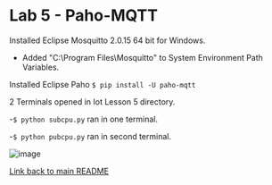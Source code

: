 # Lab 5 - Paho-MQTT

Installed Eclipse Mosquitto 2.0.15 64 bit for Windows.
- Added "C:\Program Files\Mosquitto" to System Environment Path Variables.

Installed Eclipse Paho
```$ pip install -U paho-mqtt```

2 Terminals opened in Iot Lesson 5 directory. 

-```$ python subcpu.py``` ran in one terminal.

-```$ python pubcpu.py``` ran in second terminal.

![image](https://user-images.githubusercontent.com/37707211/236575368-87b422a9-a2dc-4e2a-9126-9456a221d2ad.png)

[Link back to main README](https://github.com/jshepitka/cpe322/blob/main/README.md)
